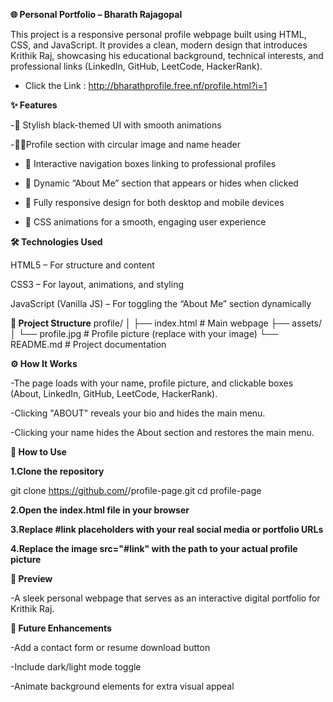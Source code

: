 **🌐 Personal Portfolio – Bharath Rajagopal**

This project is a responsive personal profile webpage built using HTML, CSS, and JavaScript. It provides a clean, modern design that introduces Krithik Raj, showcasing his educational background, technical interests, and professional links (LinkedIn, GitHub, LeetCode, HackerRank).

* Click the Link : http://bharathprofile.free.nf/profile.html?i=1

**✨ Features**

 -🎨 Stylish black-themed UI with smooth animations

 -🧍‍♂️Profile section with circular image and name header

 - 🧭 Interactive navigation boxes linking to professional profiles

 - 📖 Dynamic “About Me” section that appears or hides when clicked

 - 📱 Fully responsive design for both desktop and mobile devices

 - 💫 CSS animations for a smooth, engaging user experience

**🛠️ Technologies Used**

HTML5 – For structure and content

CSS3 – For layout, animations, and styling

JavaScript (Vanilla JS) – For toggling the “About Me” section dynamically

**📂 Project Structure**
profile/
│
├── index.html        # Main webpage
├── assets/
│   └── profile.jpg   # Profile picture (replace with your image)
└── README.md         # Project documentation

**⚙️ How It Works**

-The page loads with your name, profile picture, and clickable boxes (About, LinkedIn, GitHub, LeetCode, HackerRank).

-Clicking "ABOUT" reveals your bio and hides the main menu.

-Clicking your name hides the About section and restores the main menu.

**🧩 How to Use**

**1.Clone the repository**

git clone https://github.com/<your-username>/profile-page.git
cd profile-page


**2.Open the index.html file in your browser**

**3.Replace #link placeholders with your real social media or portfolio URLs**

**4.Replace the image src="#link" with the path to your actual profile picture**

**📸 Preview**

-A sleek personal webpage that serves as an interactive digital portfolio for Krithik Raj.

**🧠 Future Enhancements**

-Add a contact form or resume download button

-Include dark/light mode toggle

-Animate background elements for extra visual appeal
